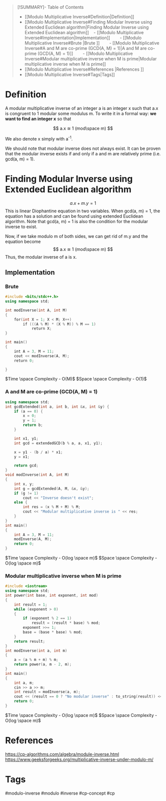 >[!SUMMARY]- Table of Contents
>- [[Modulo Multiplicative Inverse#Definition|Definition]]
>- [[Modulo Multiplicative Inverse#Finding Modular Inverse using Extended Euclidean algorithm|Finding Modular Inverse using Extended Euclidean algorithm]]
>    - [[Modulo Multiplicative Inverse#Implementation|Implementation]]
>        - [[Modulo Multiplicative Inverse#Brute |Brute ]]
>        - [[Modulo Multiplicative Inverse#A and M are co-prime (GCD(A, M) = 1)|A and M are co-prime (GCD(A, M) = 1)]]
>        - [[Modulo Multiplicative Inverse#Modular multiplicative inverse when M is prime|Modular multiplicative inverse when M is prime]]
>- [[Modulo Multiplicative Inverse#References |References ]]
>- [[Modulo Multiplicative Inverse#Tags|Tags]]
# Definition

A modular multiplicative inverse of an integer a is an integer x such that a.x is congruent to 1 modular some modulus m. To write it in a formal way: **we want to find an integer x** so that

$$
a.x ≅ 1 (mod\space m)
$$

We also denote x simply with a<sup>-1</sup>.

We should note that modular inverse does not always exist. It can be proven that the modular inverse exists if and only if a and m are relatively prime (i.e. gcd(a, m) = 1).


# Finding Modular Inverse using Extended Euclidean algorithm

$$
a.x + m.y = 1
$$
This is linear Diophantine equation in two variables. When gcd(a, m)  = 1, the equation has a solution and can be found using extended Euclidean algorithm. Note that gcd(a, m) = 1 is also the condition for the modular inverse to exist.

Now, if we take modulo m of both sides, we can get rid of m.y and the equation become
$$
a.x ≅ 1 (mod\space m)
$$
Thus, the modular inverse of a is x.

## Implementation

### Brute 

```cpp
#include <bits/stdc++.h>
using namespace std;

int modInverse(int A, int M)
{
    for(int X = 1; X < M; X++)
        if (((A % M) * (X % M)) % M == 1)
            return X;
}

int main()
{
    int A = 3, M = 11;
    cout << modInverse(A, M);
    return 0;

}
```

$Time \space Complexity - O(M)$
$Space \space Complexity - O(1)$

### A and M are co-prime (GCD(A, M) = 1)

```cpp
using namespace std;
int gcdExtended(int a, int b, int &x, int &y) {
    if (a == 0) {
        x = 0;
        y = 1;
        return b;
    }

    int x1, y1;
    int gcd = extendedGCD(b % a, a, x1, y1);

    x = y1 - (b / a) * x1;
    y = x1;

    return gcd;
}
void modInverse(int A, int M)
{
	int x, y;
	int g = gcdExtended(A, M, &x, &y);
	if (g != 1)
		cout << "Inverse doesn't exist";
	else {
		int res = (x % M + M) % M;
		cout << "Modular multiplicative inverse is " << res;
	}
}
int main()
{
	int A = 3, M = 11;
	modInverse(A, M);
	return 0;
}
```

$Time \space Complexity - O(log \space m)$
$Space \space Complexity - O(log \space m)$

### Modular multiplicative inverse when M is prime

```cpp
#include <iostream> 
using namespace std; 
int power(int base, int exponent, int mod) 
{ 
	int result = 1; 
	while (exponent > 0) 
	{ 
		if (exponent % 2 == 1) 
			result = (result * base) % mod; 
		exponent >>= 1; 
		base = (base * base) % mod; 
	} 
	return result; 
} 
int modInverse(int a, int m) 
{ 
	a = (a % m + m) % m; 
	return power(a, m - 2, m); 
} 
int main() 
{ 
	int a, m; 
	cin >> a >> m; 
	int result = modInverse(a, m); 
	cout << (result == 0 ? "No modular inverse" : to_string(result)) << endl; 
	return 0; 
}
```

$Time \space Complexity - O(log \space m)$
$Space \space Complexity - O(log \space m)$


# References 
https://cp-algorithms.com/algebra/module-inverse.html
https://www.geeksforgeeks.org/multiplicative-inverse-under-modulo-m/

# Tags

#modulo-inverse #modulo #inverse #cp-concept #cp